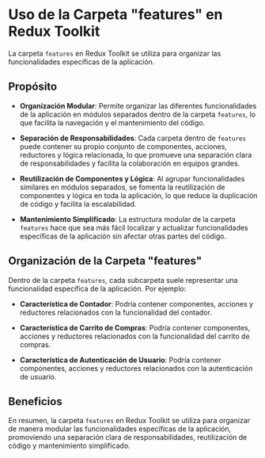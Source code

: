 # Uso de la Carpeta "features" en Redux Toolkit

La carpeta `features` en Redux Toolkit se utiliza para organizar las funcionalidades específicas de la aplicación. 

## Propósito

- **Organización Modular**: Permite organizar las diferentes funcionalidades de la aplicación en módulos separados dentro de la carpeta `features`, lo que facilita la navegación y el mantenimiento del código.

- **Separación de Responsabilidades**: Cada carpeta dentro de `features` puede contener su propio conjunto de componentes, acciones, reductores y lógica relacionada, lo que promueve una separación clara de responsabilidades y facilita la colaboración en equipos grandes.

- **Reutilización de Componentes y Lógica**: Al agrupar funcionalidades similares en módulos separados, se fomenta la reutilización de componentes y lógica en toda la aplicación, lo que reduce la duplicación de código y facilita la escalabilidad.

- **Mantenimiento Simplificado**: La estructura modular de la carpeta `features` hace que sea más fácil localizar y actualizar funcionalidades específicas de la aplicación sin afectar otras partes del código.

## Organización de la Carpeta "features"

Dentro de la carpeta `features`, cada subcarpeta suele representar una funcionalidad específica de la aplicación. Por ejemplo:

- **Característica de Contador**: Podría contener componentes, acciones y reductores relacionados con la funcionalidad del contador.
  
- **Característica de Carrito de Compras**: Podría contener componentes, acciones y reductores relacionados con la funcionalidad del carrito de compras.

- **Característica de Autenticación de Usuario**: Podría contener componentes, acciones y reductores relacionados con la autenticación de usuario.

## Beneficios

En resumen, la carpeta `features` en Redux Toolkit se utiliza para organizar de manera modular las funcionalidades específicas de la aplicación, promoviendo una separación clara de responsabilidades, reutilización de código y mantenimiento simplificado.

